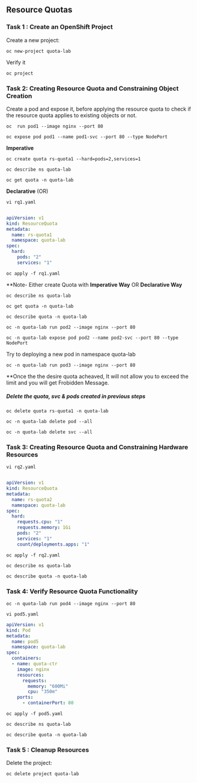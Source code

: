 ## Resource Quotas

### Task 1 : Create an OpenShift Project

Create a new project:

```
oc new-project quota-lab
```
Verify it
```
oc project

```

### Task 2: Creating Resource Quota and Constraining Object Creation

Create a pod and expose it, before applying the resource quota to check if the resource quota applies to existing objects or not.
```
oc  run pod1 --image nginx --port 80
```
```
oc expose pod pod1 --name pod1-svc --port 80 --type NodePort 
```


**Imperative**
```
oc create quota rs-quota1 --hard=pods=2,services=1
```
```
oc describe ns quota-lab
```
```
oc get quota -n quota-lab
```
**Declarative** (OR)
```
vi rq1.yaml
```
```yaml

apiVersion: v1
kind: ResourceQuota
metadata:
  name: rs-quota1
  namespace: quota-lab
spec:
  hard:
    pods: "2"
    services: "1"

```
```
oc apply -f rq1.yaml
```
**Note- Either create Quota with **Imperative Way** OR **Declarative Way**
```
oc describe ns quota-lab
```
```
oc get quota -n quota-lab
```
```
oc describe quota -n quota-lab
```
```
oc -n quota-lab run pod2 --image nginx --port 80
```
```
oc -n quota-lab expose pod pod2 --name pod2-svc --port 80 --type NodePort 
```
Try to deploying a new pod in namespace quota-lab
```
oc -n quota-lab run pod3 --image nginx --port 80
```
**Once the the desire quota acheaved, It will not allow you to exceed the limit and you will get Frobidden Message.
##### Delete the quota, svc & pods created in previous steps
```
oc delete quota rs-quota1 -n quota-lab
```
```
oc -n quota-lab delete pod --all
```
```
oc -n quota-lab delete svc --all
```

### Task 3: Creating Resource Quota and Constraining Hardware Resources

```
vi rq2.yaml
```
```yaml

apiVersion: v1
kind: ResourceQuota
metadata:
  name: rs-quota2
  namespace: quota-lab
spec:
  hard:
    requests.cpu: "1"
    requests.memory: 1Gi
    pods: "2"
    services: "1"
    count/deployments.apps: "1"
```
```
oc apply -f rq2.yaml
```
```
oc describe ns quota-lab
```
```
oc describe quota -n quota-lab
```
### Task 4: Verify Resource Quota Functionality
```
oc -n quota-lab run pod4 --image nginx --port 80
```
```
vi pod5.yaml
```
```yaml
apiVersion: v1
kind: Pod
metadata:
  name: pod5
  namespace: quota-lab
spec:
  containers:
  - name: quota-ctr
    image: nginx
    resources:
      requests:
        memory: "600Mi"
        cpu: "350m"
    ports:
      - containerPort: 80
```
```	  
oc apply -f pod5.yaml
```
```
oc describe ns quota-lab
```
```
oc describe quota -n quota-lab
```
### Task 5 : Cleanup Resources

Delete the project:
```
oc delete project quota-lab
```

